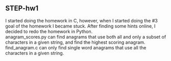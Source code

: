 ## STEP-hw1
I started doing the homework in C, however, when I started doing the #3 goal of the homework I became stuck. 
After finding some hints online, I decided to redo the homework in Python.  
anagram_scores.py can find anagrams that use both all and only a subset of characters in a given string, and find the highest scoring anagram.  
find_anagram.c can only find single word anagrams that use all the characters in a given string.
